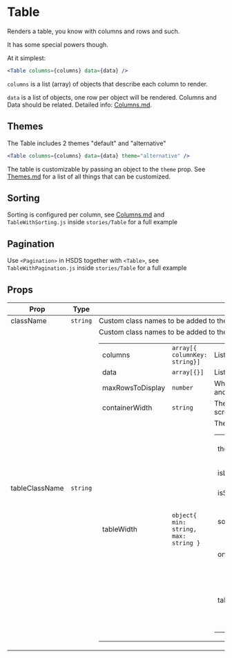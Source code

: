 # Table

Renders a table, you know with columns and rows and such.

It has some special powers though.

At it simplest:

```jsx
<Table columns={columns} data={data} />
```

`columns` is a list (array) of objects that describe each column to render.

`data` is a list of objects, one row per object will be rendered. Columns and Data should be related.
Detailed info: [Columns.md](/docs/Columns.md).

## Themes

The Table includes 2 themes "default" and "alternative"

```jsx
<Table columns={columns} data={data} theme="alternative" />
```

The table is customizable by passing an object to the `theme` prop. See [Themes.md](/docs/Themes.md) for a list of all things that can be customized.

## Sorting

Sorting is configured per column, see [Columns.md](/docs/Columns.md) and `TableWithSorting.js` inside `stories/Table` for a full example

## Pagination

Use `<Pagination>` in HSDS together with `<Table>`, see `TableWithPagination.js` inside `stories/Table` for a full example

## Props

| Prop             | Type                                         | Description                                                                                                |
| ---------------- | -------------------------------------------- | ---------------------------------------------------------------------------------------------------------- |
| className        | `string`                                     | Custom class names to be added to the component top level element.                                         |
| tableClassName   | `string`                                     | Custom class names to be added to the <table> element.                                                     |
| columns          | `array[{ columnKey: string}]`                | List of columns, see [Columns.md](/docs/Columns.md)                                                        |
| data             | `array[{}]`                                  | List of Rows, which are objects, see [Columns.md](/docs/Columns.md)                                        |  |
| maxRowsToDisplay | `number`                                     | When provided the Table will olnly show this number of rows and and expander to see the rest               |
| containerWidth   | `string`                                     | The table wrapper width (if `tableWidth` is larger, the component scrolls horizontally)                    |
| tableWidth       | `object{ min: string, max: string }`         | The <table> width                                                                                          |
| theme            | `object`                                     | An object to customize the visual appearance of the table. See [Themes.md](/docs/Themes.md)                |
| isLoading        | `boolean`                                    | Adds the 'is-loading' class to the component                                                               |
| isScrollLocked   | `boolean`                                    | Whether to use `ScrollLock` with `direction="x"` on the Table.                                             |
| sortedInfo       | `object{ columnKey: string, order: string }` | When sortable, indicates which column tha table is sorted by, and in which order (ascending or descending) |
| onRowClick       | `function`                                   | Callback function when a row is clicked. Arguments are the event and the row clicked.                      |
| tableRef         | `function`                                   | Retrieves the <table> node.                                                                                |
| innerRef         | `function`                                   | Retrieves the table wrapper node.                                                                          |
